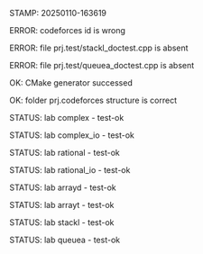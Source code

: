 STAMP: 20250110-163619

ERROR: codeforces id is wrong

ERROR: file prj.test/stackl_doctest.cpp is absent

ERROR: file prj.test/queuea_doctest.cpp is absent

OK: CMake generator successed

OK: folder prj.codeforces structure is correct

STATUS: lab complex - test-ok

STATUS: lab complex_io - test-ok

STATUS: lab rational - test-ok

STATUS: lab rational_io - test-ok

STATUS: lab arrayd - test-ok

STATUS: lab arrayt - test-ok

STATUS: lab stackl - test-ok

STATUS: lab queuea - test-ok

